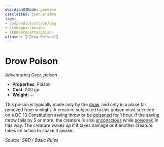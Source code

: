 ```yaml
---
obsidianUIMode: preview
cssclasses: json5e-item
tags:
- compendium/src/5e/dmg
- item/gear/poison
- item/property/poison
aliases: ["Drow Poison"]
---
```

# Drow Poison
*Adventuring Gear, poison*  

- **Properties**: Poison
- **Cost**: 200 gp
- **Weight**: ⏤

This poison is typically made only by the [drow](compendium/bestiary/humanoid/drow.md), and only in a place far removed from sunlight. A creature subjected to this poison must succeed on a DC 13 Constitution saving throw or be [poisoned](rules/conditions.md#poisoned) for 1 hour. If the saving throw fails by 5 or more, the creature is also [unconscious](rules/conditions.md#unconscious) while [poisoned](rules/conditions.md#poisoned) in this way. The creature wakes up if it takes damage or if another creature takes an action to shake it awake.

*Source: SRD / Basic Rules*